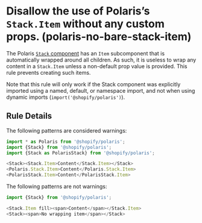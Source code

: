 # Disallow the use of Polaris’s `Stack.Item` without any custom props. (polaris-no-bare-stack-item)

The Polaris [`Stack` component](https://polaris.shopify.com/components/structure/stack) has an `Item` subcomponent that is automatically wrapped around all children. As such, it is useless to wrap any content in a `Stack.Item` unless a non-default prop value is provided. This rule prevents creating such items.

Note that this rule will only work if the Stack component was explicitly imported using a named, default, or namespace import, and not when using dynamic imports (`import('@shopify/polaris')`).

## Rule Details

The following patterns are considered warnings:

```js
import * as Polaris from '@shopify/polaris';
import {Stack} from '@shopify/polaris';
import {Stack as PolarisStack} from '@shopify/polaris';

<Stack><Stack.Item>Content</Stack.Item></Stack>
<Polaris.Stack.Item>Content</Polaris.Stack.Item>
<PolarisStack.Item>Content</PolarisStack.Item>
```

The following patterns are not warnings:

```js
import {Stack} from '@shopify/polaris';

<Stack.Item fill><span>Content</span></Stack.Item>
<Stack><span>No wrapping item</span></Stack>
```

